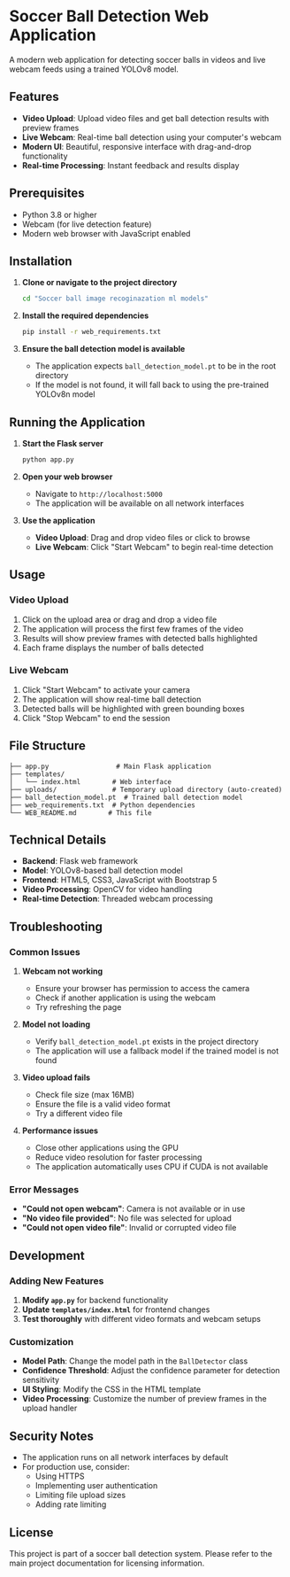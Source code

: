 # Soccer Ball Detection Web Application

A modern web application for detecting soccer balls in videos and live webcam feeds using a trained YOLOv8 model.

## Features

- **Video Upload**: Upload video files and get ball detection results with preview frames
- **Live Webcam**: Real-time ball detection using your computer's webcam
- **Modern UI**: Beautiful, responsive interface with drag-and-drop functionality
- **Real-time Processing**: Instant feedback and results display

## Prerequisites

- Python 3.8 or higher
- Webcam (for live detection feature)
- Modern web browser with JavaScript enabled

## Installation

1. **Clone or navigate to the project directory**
   ```bash
   cd "Soccer ball image recoginazation ml models"
   ```

2. **Install the required dependencies**
   ```bash
   pip install -r web_requirements.txt
   ```

3. **Ensure the ball detection model is available**
   - The application expects `ball_detection_model.pt` to be in the root directory
   - If the model is not found, it will fall back to using the pre-trained YOLOv8n model

## Running the Application

1. **Start the Flask server**
   ```bash
   python app.py
   ```

2. **Open your web browser**
   - Navigate to `http://localhost:5000`
   - The application will be available on all network interfaces

3. **Use the application**
   - **Video Upload**: Drag and drop video files or click to browse
   - **Live Webcam**: Click "Start Webcam" to begin real-time detection

## Usage

### Video Upload
1. Click on the upload area or drag and drop a video file
2. The application will process the first few frames of the video
3. Results will show preview frames with detected balls highlighted
4. Each frame displays the number of balls detected

### Live Webcam
1. Click "Start Webcam" to activate your camera
2. The application will show real-time ball detection
3. Detected balls will be highlighted with green bounding boxes
4. Click "Stop Webcam" to end the session

## File Structure

```
├── app.py                 # Main Flask application
├── templates/
│   └── index.html        # Web interface
├── uploads/              # Temporary upload directory (auto-created)
├── ball_detection_model.pt  # Trained ball detection model
├── web_requirements.txt  # Python dependencies
└── WEB_README.md        # This file
```

## Technical Details

- **Backend**: Flask web framework
- **Model**: YOLOv8-based ball detection model
- **Frontend**: HTML5, CSS3, JavaScript with Bootstrap 5
- **Video Processing**: OpenCV for video handling
- **Real-time Detection**: Threaded webcam processing

## Troubleshooting

### Common Issues

1. **Webcam not working**
   - Ensure your browser has permission to access the camera
   - Check if another application is using the webcam
   - Try refreshing the page

2. **Model not loading**
   - Verify `ball_detection_model.pt` exists in the project directory
   - The application will use a fallback model if the trained model is not found

3. **Video upload fails**
   - Check file size (max 16MB)
   - Ensure the file is a valid video format
   - Try a different video file

4. **Performance issues**
   - Close other applications using the GPU
   - Reduce video resolution for faster processing
   - The application automatically uses CPU if CUDA is not available

### Error Messages

- **"Could not open webcam"**: Camera is not available or in use
- **"No video file provided"**: No file was selected for upload
- **"Could not open video file"**: Invalid or corrupted video file

## Development

### Adding New Features

1. **Modify `app.py`** for backend functionality
2. **Update `templates/index.html`** for frontend changes
3. **Test thoroughly** with different video formats and webcam setups

### Customization

- **Model Path**: Change the model path in the `BallDetector` class
- **Confidence Threshold**: Adjust the confidence parameter for detection sensitivity
- **UI Styling**: Modify the CSS in the HTML template
- **Video Processing**: Customize the number of preview frames in the upload handler

## Security Notes

- The application runs on all network interfaces by default
- For production use, consider:
  - Using HTTPS
  - Implementing user authentication
  - Limiting file upload sizes
  - Adding rate limiting

## License

This project is part of a soccer ball detection system. Please refer to the main project documentation for licensing information. 